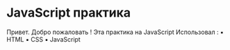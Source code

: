 # JavaScript практика
Привет. Добро пожаловать ! 
Эта практика на JavaScript
Использовал : 
▪️ HTML
▪️ CSS
▪️ JavaScript
